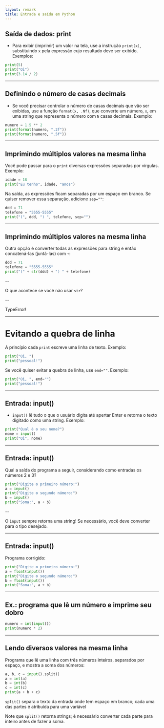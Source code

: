 ```yaml
---
layout: remark
title: Entrada e saída em Python
---
```


<div>

## Saída de dados: print

- Para exibir (imprimir) um valor na tela, use a instrução `print(x)`, substituindo `x` pela expressão cujo resultado deve ser exibido. Exemplos:

```python
print(5)
print("Oi")
print(3.14 / 2)
```

---

## Definindo o número de casas decimais

- Se você precisar controlar o número de casas decimais que vão ser exibidas, use a função `format(x, .Nf)`, que converte um número, `x`, em uma string que representa o número com `N` casas decimais. Exemplo:

```python
numero = 1.5 ** 2
print(format(numero, ".2f"))
print(format(numero, ".5f"))
```

---

## Imprimindo múltiplos valores na mesma linha

Você pode passar para o `print` diversas expressões separadas por vírgulas. Exemplo:

```python
idade = 18
print("Eu tenho", idade, "anos")
```

Na saída, as expressões ficam separadas por um espaço em branco. Se quiser remover essa separação, adicione `sep=""`:

```python
ddd = 71
telefone = "5555-5555"
print("(", ddd, ") ", telefone, sep="")
```

---

## Imprimindo múltiplos valores na mesma linha

Outra opção é converter todas as expressões para string e então concatená-las (juntá-las) com `+`:

```python
ddd = 71
telefone = "5555-5555"
print("(" + str(ddd) + ") " + telefone)
```

--

O que acontece se você não usar `str`?

--

TypeError!

---

# Evitando a quebra de linha

A princípio cada `print` escreve uma linha de texto. Exemplo:

```python
print("Oi, ")
print("pessoal!")
```

Se você quiser evitar a quebra de linha, use `end=""`. Exemplo:

```python
print("Oi, ", end="")
print("pessoal!")
```

---

## Entrada: input()

- `input()` lê tudo o que o usuário digita até apertar Enter e retorna o texto digitado como uma string. Exemplo:

```python
print("Qual é o seu nome?")
nome = input()
print("Oi", nome)
```

---

## Entrada: input()

Qual a saída do programa a seguir, considerando como entradas os números 2 e 3?

```python
print("Digite o primeiro número:")
a = input()
print("Digite o segundo número:")
b = input()
print("Soma:", a + b)
```

--

O `input` sempre retorna uma string! Se necessário, você deve converter para o tipo desejado.

---

## Entrada: input()

Programa corrigido:

```python
print("Digite o primeiro número:")
a = float(input())
print("Digite o segundo número:")
b = float(input())
print("Soma:", a + b)
```

---

## Ex.: programa que lê um número e imprime seu dobro

```python
numero = int(input())
print(numero * 2)
```

---

## Lendo diversos valores na mesma linha

Programa que lê uma linha com três números inteiros, separados por espaço, e mostra a soma dos números:

```python
a, b, c = input().split()
a = int(a)
b = int(b)
c = int(c)
print(a + b + c)
```

`split()` separa o texto da entrada onde tem espaço em branco; cada uma das partes é atribuída para uma variável

Note que `split()` retorna strings; é necessário converter cada parte para inteiro antes de fazer a soma.

</div>